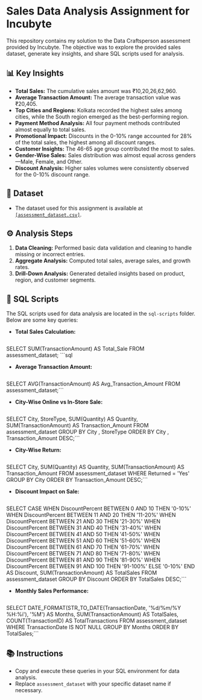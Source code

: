 # Sales Data Analysis Assignment for Incubyte

This repository contains my solution to the Data Craftsperson assessment provided by Incubyte. The objective was to explore the provided sales dataset, generate key insights, and share SQL scripts used for analysis.

## 📊 Key Insights

- **Total Sales:** The cumulative sales amount was ₹10,20,26,62,960.  
- **Average Transaction Amount:** The average transaction value was ₹20,405.  
- **Top Cities and Regions:** Kolkata recorded the highest sales among cities, while the South region emerged as the best-performing region.  
- **Payment Method Analysis:** All four payment methods contributed almost equally to total sales.  
- **Promotional Impact:** Discounts in the 0-10% range accounted for 28% of the total sales, the highest among all discount ranges.  
- **Customer Insights:** The 46-65 age group contributed the most to sales.  
- **Gender-Wise Sales:** Sales distribution was almost equal across genders—Male, Female, and Other.  
- **Discount Analysis:** Higher sales volumes were consistently observed for the 0-10% discount range.  



## 📁 Dataset

- The dataset used for this assignment is available at <a href="https://incubytein-my.sharepoint.com/:x:/g/personal/akash_incubyte_co/EWbzbiLBCxNHogEQHUF0i7MBkK-86jKetzVDT4t0d-wZog?rtime=uhJY6RlI3Ug">`[assessment_dataset.csv]`</a>.

## ⚙️ Analysis Steps

1. **Data Cleaning:** Performed basic data validation and cleaning to handle missing or incorrect entries.
2. **Aggregate Analysis:** Computed total sales, average sales, and growth rates.
3. **Drill-Down Analysis:** Generated detailed insights based on product, region, and customer segments.

## 💾 SQL Scripts

The SQL scripts used for data analysis are located in the `sql-scripts` folder. Below are some key queries:

- **Total Sales Calculation:** 
  ```sql
SELECT 
    SUM(TransactionAmount) AS Total_Sale
FROM
    assessment_dataset;
    ```sql

- **Average Transaction Amount:** 
  ```sql
SELECT 
    AVG(TransactionAmount) AS Avg_Transaction_Amount
FROM
    assessment_dataset;```

- **City-Wise Online vs In-Store Sale:** 
  ```sql
SELECT 
    City,
    StoreType,
    SUM(Quantity) AS Quantity,
    SUM(TransactionAmount) AS Transaction_Amount
FROM
    assessment_dataset
GROUP BY City , StoreType
ORDER BY City , Transaction_Amount DESC;```

- **City-Wise Return:** 
  ```sql
SELECT 
    City,
    SUM(Quantity) AS Quantity,
    SUM(TransactionAmount) AS Transaction_Amount
FROM
    assessment_dataset
WHERE
    Returned = 'Yes'
GROUP BY City
ORDER BY Transaction_Amount DESC;```

- **Discount Impact on Sale:** 
  ```sql
SELECT 
    CASE
        WHEN DiscountPercent BETWEEN 0 AND 10 THEN '0-10%'
        WHEN DiscountPercent BETWEEN 11 AND 20 THEN '11-20%'
        WHEN DiscountPercent BETWEEN 21 AND 30 THEN '21-30%'
        WHEN DiscountPercent BETWEEN 31 AND 40 THEN '31-40%'
        WHEN DiscountPercent BETWEEN 41 AND 50 THEN '41-50%'
        WHEN DiscountPercent BETWEEN 51 AND 60 THEN '51-60%'
        WHEN DiscountPercent BETWEEN 61 AND 70 THEN '61-70%'
        WHEN DiscountPercent BETWEEN 71 AND 80 THEN '71-80%'
        WHEN DiscountPercent BETWEEN 81 AND 90 THEN '81-90%'
        WHEN DiscountPercent BETWEEN 91 AND 100 THEN '91-100%'
        ELSE '0-10%'
    END AS Discount,
    SUM(TransactionAmount) AS TotalSales
FROM
    assessment_dataset
GROUP BY Discount
ORDER BY TotalSales DESC;```

- **Monthly Sales Performance:** 
  ```sql
SELECT 
    DATE_FORMAT(STR_TO_DATE(TransactionDate, '%d/%m/%Y %H:%i'),
            '%M') AS Months,
    SUM(TransactionAmount) AS TotalSales,
    COUNT(TransactionID) AS TotalTransactions
FROM
    assessment_dataset
WHERE
    TransactionDate IS NOT NULL
GROUP BY Months
ORDER BY TotalSales;```

## 📚 Instructions

- Copy and execute these queries in your SQL environment for data analysis.
- Replace `assessment_dataset` with your specific dataset name if necessary.
